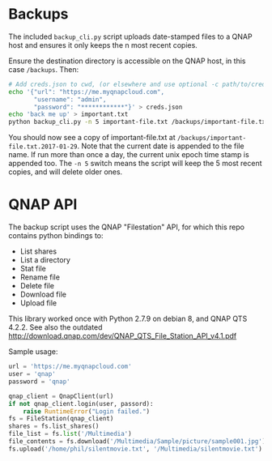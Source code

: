 Backups
=======

The included `backup_cli.py` script uploads date-stamped files to a QNAP host and ensures
it only keeps the n most recent copies.

Ensure the destination directory is accessible on the QNAP host, in this case `/backups`. Then:

```bash
# Add creds.json to cwd, (or elsewhere and use optional -c path/to/creds.json flag) e.g.:
echo '{"url": "https://me.myqnapcloud.com",
       "username": "admin",
       "password": "************"}' > creds.json
echo 'back me up' > important.txt
python backup_cli.py -n 5 important-file.txt /backups/important-file.txt
```

You should now see a copy of important-file.txt at
`/backups/important-file.txt.2017-01-29`. Note that the current date is appended
to the file name. If run more than once a day, the current unix epoch time stamp is
appended too. The `-n 5` switch means the script will keep the 5 most recent
copies, and will delete older ones.

QNAP API
========

The backup script uses the QNAP "Filestation" API, for which this repo contains python bindings to:

- List shares
- List a directory
- Stat file
- Rename file
- Delete file
- Download file
- Upload file

This library worked once with Python 2.7.9 on debian 8, and QNAP QTS 4.2.2.
See also the outdated http://download.qnap.com/dev/QNAP_QTS_File_Station_API_v4.1.pdf

Sample usage:

```python
url = 'https://me.myqnapcloud.com'
user = 'qnap'
password = 'qnap'

qnap_client = QnapClient(url)
if not qnap_client.login(user, passord):
    raise RuntimeError("Login failed.")
fs = FileStation(qnap_client)
shares = fs.list_shares()
file_list = fs.list('/Multimedia')
file_contents = fs.download('/Multimedia/Sample/picture/sample001.jpg')
fs.upload('/home/phil/silentmovie.txt', '/Multimedia/silentmovie.txt')
```
